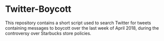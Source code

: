# Twitter-Boycott


This repository contains a short script used to search Twitter for tweets containing messages to boycott over the last week of April 2018, during the controversy over Starbucks store policies. 
